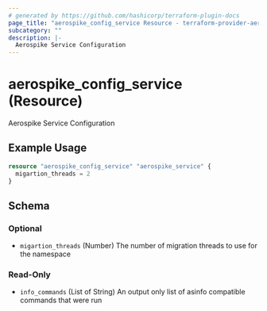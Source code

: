 ```yaml
---
# generated by https://github.com/hashicorp/terraform-plugin-docs
page_title: "aerospike_config_service Resource - terraform-provider-aerospike"
subcategory: ""
description: |-
  Aerospike Service Configuration
---
```


# aerospike_config_service (Resource)

Aerospike Service Configuration

## Example Usage

```terraform
resource "aerospike_config_service" "aerospike_service" {
  migartion_threads = 2
}
```

<!-- schema generated by tfplugindocs -->
## Schema

### Optional

- `migartion_threads` (Number) The number of migration threads to use for the namespace

### Read-Only

- `info_commands` (List of String) An output only list of asinfo compatible commands that were run
